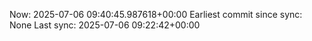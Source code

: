 Now: 2025-07-06 09:40:45.987618+00:00 Earliest commit since sync: None Last sync: 2025-07-06 09:22:42+00:00
